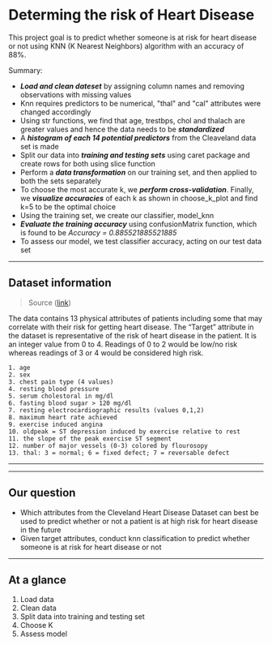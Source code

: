 # Determing the risk of Heart Disease
This project goal is to predict whether someone is at risk for heart disease or not using KNN (K Nearest Neighbors) algorithm with an accuracy of 88%.

Summary:
- _**Load and clean dateset**_ by assigning column names and removing observations with missing values
- Knn requires predictors to be numerical, "thal" and "cal" attributes were changed accordingly
- Using str functions, we find that age, trestbps, chol and thalach are greater values and hence the data needs to be _**standardized**_
- A _**histogram of each 14 potential predictors**_ from the Cleaveland data set is made
- Split our data into _**training and testing sets**_ using caret package and create rows for both using slice function
- Perform a _**data transformation**_ on our training set, and then applied to both the sets separately
- To choose the most accurate k, we _**perform cross-validation**_. Finally, we _**visualize accuracies**_ of each k as shown in choose_k_plot and find k=5 to be the optimal choice
- Using the training set, we create our classifier, model_knn
- _**Evaluate the training accuracy**_ using confusionMatrix function, which is found to be *Accuracy = 0.885521885521885*
- To assess our model, we test classifier accuracy, acting on our test data set


---
Dataset information
---
> Source ([link](https://archive.ics.uci.edu/ml/datasets/Heart+Disease))

The data contains 13 physical attributes of patients including some that may correlate with their risk for getting heart disease. The “Target” attribute in the dataset is representative of the risk of heart disease in the patient. It is an integer value from 0 to 4. Readings of 0 to 2 would be low/no risk whereas readings of 3 or 4 would be considered high risk. 
```
1. age
2. sex
3. chest pain type (4 values)
4. resting blood pressure
5. serum cholestoral in mg/dl
6. fasting blood sugar > 120 mg/dl
7. resting electrocardiographic results (values 0,1,2)
8. maximum heart rate achieved
9. exercise induced angina
10. oldpeak = ST depression induced by exercise relative to rest
11. the slope of the peak exercise ST segment
12. number of major vessels (0-3) colored by flourosopy
13. thal: 3 = normal; 6 = fixed defect; 7 = reversable defect
```
---
---
Our question
----
- Which attributes from the Cleveland Heart Disease Dataset can best be used to predict whether or not a patient is at high risk for heart disease in the future
- Given target attributes, conduct knn classification to predict whether someone is at risk for heart disease or not 

---
At a glance
---

  1. Load data
  2. Clean data
  3. Split data into training and testing set
  4. Choose K
  5. Assess model
